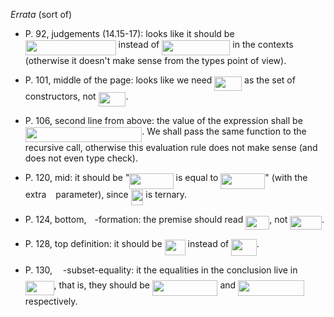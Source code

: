 *Errata* (sort of)

* P. 92, judgements (14.15-17):
looks like it should be <img src="/tex/bd28b29032812b6c2f34bbf2bbee12ad.svg?invert_in_darkmode&sanitize=true" align=middle width=144.78926054999997pt height=24.7161288pt/>
instead of <img src="/tex/8dca0ab1a3311a299651db0ec21443fe.svg?invert_in_darkmode&sanitize=true" align=middle width=109.17273179999998pt height=24.7161288pt/> in the contexts
(otherwise it doesn't make sense from the types point of view).

* P. 101, middle of the page: looks like we need <img src="/tex/436e026ed24a8323d34a7cefa2c64a9d.svg?invert_in_darkmode&sanitize=true" align=middle width=43.835549999999984pt height=22.648391699999998pt/> as the set of constructors, not <img src="/tex/ad92ad37f0d196e080c1ecb48b2f6e9a.svg?invert_in_darkmode&sanitize=true" align=middle width=43.835549999999984pt height=22.648391699999998pt/>.

* P. 106, second line from above: the value of the expression shall be <img src="/tex/3a0a5838a63ec9213f7f936637e0ecbb.svg?invert_in_darkmode&sanitize=true" align=middle width=186.53553599999998pt height=24.65753399999998pt/>.
  We shall pass the same function to the recursive call, otherwise this evaluation rule does not make sense (and does not even type check).

* P. 120, mid: it should be "<img src="/tex/512dea171bdc78854239cde5c41ff79e.svg?invert_in_darkmode&sanitize=true" align=middle width=70.16367599999998pt height=24.7161288pt/> is equal to <img src="/tex/68a52e0d582d47ec96072cc7a777a2b8.svg?invert_in_darkmode&sanitize=true" align=middle width=70.98558555pt height=24.7161288pt/>" (with the extra <img src="/tex/3e18a4a28fdee1744e5e3f79d13b9ff6.svg?invert_in_darkmode&sanitize=true" align=middle width=7.11380504999999pt height=14.15524440000002pt/> parameter), since <img src="/tex/478c6659a4f7054bb1c40c48c6579299.svg?invert_in_darkmode&sanitize=true" align=middle width=19.90872179999999pt height=24.7161288pt/> is ternary.

* P. 124, bottom, <img src="/tex/ecea226b5977d1a327732124dccb8969.svg?invert_in_darkmode&sanitize=true" align=middle width=9.132448049999992pt height=22.831056599999986pt/>-formation: the premise should read <img src="/tex/b38b30128fd89712a2e8afaea1fb2e47.svg?invert_in_darkmode&sanitize=true" align=middle width=37.99094804999999pt height=22.465723500000017pt/>, not <img src="/tex/7d8f1e2fe0fe3d4ba814f26f96dc0892.svg?invert_in_darkmode&sanitize=true" align=middle width=50.73073169999999pt height=22.465723500000017pt/>.

* P. 128, top definition: it should be <img src="/tex/9c87eaa2879d41a6ad4084c5095ff772.svg?invert_in_darkmode&sanitize=true" align=middle width=33.02523179999999pt height=24.65753399999998pt/> instead of <img src="/tex/58c3d799e58ecf11b5f22cdb0077c1b8.svg?invert_in_darkmode&sanitize=true" align=middle width=40.60513379999999pt height=27.123336899999988pt/>.

* P. 130, <img src="/tex/df33724455416439909c33a7db76b2bc.svg?invert_in_darkmode&sanitize=true" align=middle width=12.785434199999989pt height=19.1781018pt/>-subset-equality: it the equalities in the conclusion live in <img src="/tex/0083044378857e88010b87ac252fa5d0.svg?invert_in_darkmode&sanitize=true" align=middle width=45.71340014999999pt height=22.465723500000017pt/>,
  that is, they should be <img src="/tex/5a7d8d90e70ded488dfa46241b0f028f.svg?invert_in_darkmode&sanitize=true" align=middle width=104.51589059999999pt height=24.65753399999998pt/> and <img src="/tex/0ada80d83ba896749a443ad15bfd8b7a.svg?invert_in_darkmode&sanitize=true" align=middle width=106.41471885pt height=24.65753399999998pt/> respectively.
